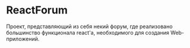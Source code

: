# ReactForum
Проект, представляющий из себя некий форум, где реализовано большинство функционала react'а, необходимого для создания Web-приложений.
